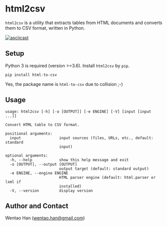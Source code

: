# html2csv

`html2csv` is a utility that extracts tables from HTML documents and converts them to CSV format, written in Python.

[![asciicast](https://asciinema.org/a/259747.svg)](https://asciinema.org/a/259747)

## Setup

Python 3 is required (version >=3.6).  Install `html2csv` by `pip`.

```
pip install html-to-csv
```

Yes, the package name is `html-to-csv` due to collision ;-)

## Usage

```
usage: html2csv [-h] [-o [OUTPUT]] [-e ENGINE] [-V] [input [input ...]]

Convert HTML table to CSV format.

positional arguments:
  input                 input sources (files, URLs, etc., default: standard
                        input)

optional arguments:
  -h, --help            show this help message and exit
  -o [OUTPUT], --output [OUTPUT]
                        output target (default: standard output)
  -e ENGINE, --engine ENGINE
                        HTML parser engine (default: html.parser or lxml if
                        installed)
  -V, --version         display version
```

## Author and Contact

Wentao Han (wentao.han@gmail.com)

